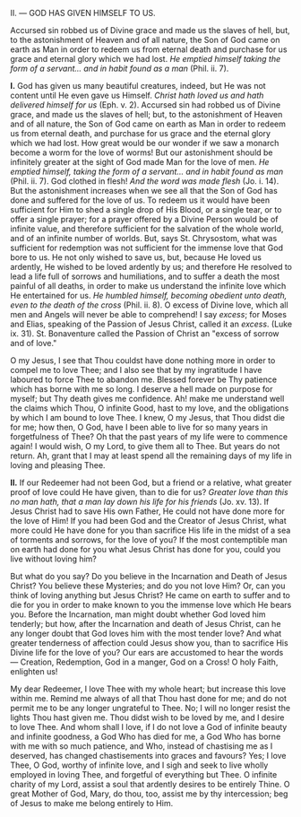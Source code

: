 
II\. — GOD HAS GIVEN HIMSELF TO US.

Accursed sin robbed us of Divine grace and made us the slaves of hell, but, to the astonishment of Heaven and of all nature, the Son of God came on earth as Man in order to redeem us from eternal death and purchase for us grace and eternal glory which we had lost. *He emptied himself taking the form of a servant... and in habit found as a man* (Phil. ii. 7).

**I\.** God has given us many beautiful creatures, indeed, but He was not content until He even gave us Himself. *Christ hath loved us and hath delivered himself for us* (Eph. v. 2). Accursed sin had robbed us of Divine grace, and made us the slaves of hell; but, to the astonishment of Heaven and of all nature, the Son of God came on earth as Man in order to redeem us from eternal death, and purchase for us grace and the eternal glory which we had lost. How great would be our wonder if we saw a monarch become a worm for the love of worms! But our astonishment should be infinitely greater at the sight of God made Man for the love of men. *He emptied himself, taking the form of a servant... and in habit found as man* (Phil. ii. 7). God clothed in flesh! *And the word was made flesh* (Jo. i. 14). But the astonishment increases when we see all that the Son of God has done and suffered for the love of us. To redeem us it would have been sufficient for Him to shed a single drop of His Blood, or a single tear, or to offer a single prayer; for a prayer offered by a Divine Person would be of infinite value, and therefore sufficient for the salvation of the whole world, and of an infinite number of worlds. But, says St. Chrysostom, what was sufficient for redemption was not sufficient for the immense love that God bore to us. He not only wished to save us, but, because He loved us ardently, He wished to be loved ardently by us; and therefore He resolved to lead a life full of sorrows and humiliations, and to suffer a death the most painful of all deaths, in order to make us understand the infinite love which He entertained for us. *He humbled himself, becoming obedient unto death, even to the death of the cross* (Phil. ii. 8). O excess of Divine love, which all men and Angels will never be able to comprehend! I say *excess*; for Moses and Elias, speaking of the Passion of Jesus Christ, called it an *excess*. (Luke ix. 31). St. Bonaventure called the Passion of Christ an \"excess of sorrow and of love.\"

O my Jesus, I see that Thou couldst have done nothing more in order to compel me to love Thee; and I also see that by my ingratitude I have laboured to force Thee to abandon me. Blessed forever be Thy patience which has borne with me so long. I deserve a hell made on purpose for myself; but Thy death gives me confidence. Ah! make me understand well the claims which Thou, O infinite Good, hast to my love, and the obligations by which I am bound to love Thee. I knew, O my Jesus, that Thou didst die for me; how then, O God, have I been able to live for so many years in forgetfulness of Thee? Oh that the past years of my life were to commence again! I would wish, O my Lord, to give them all to Thee. But years do not return. Ah, grant that I may at least spend all the remaining days of my life in loving and pleasing Thee.

**II\.** If our Redeemer had not been God, but a friend or a relative, what greater proof of love could He have given, than to die for us? *Greater love than this no man hath, that a man lay down his life for his friends* (Jo. xv. 13). If Jesus Christ had to save His own Father, He could not have done more for the love of Him! If you had been God and the Creator of Jesus Christ, what more could He have done for you than sacrifice His life in the midst of a sea of torments and sorrows, for the love of you? If the most contemptible man on earth had done for you what Jesus Christ has done for you, could you live without loving him?

But what do you say? Do you believe in the Incarnation and Death of Jesus Christ? You believe these Mysteries; and do you not love Him? Or, can you think of loving anything but Jesus Christ? He came on earth to suffer and to die for you in order to make known to you the immense love which He bears you. Before the Incarnation, man might doubt whether God loved him tenderly; but how, after the Incarnation and death of Jesus Christ, can he any longer doubt that God loves him with the most tender love? And what greater tenderness of affection could Jesus show you, than to sacrifice His Divine life for the love of you? Our ears are accustomed to hear the words — Creation, Redemption, God in a manger, God on a Cross! O holy Faith, enlighten us!

My dear Redeemer, I love Thee with my whole heart; but increase this love within me. Remind me always of all that Thou hast done for me; and do not permit me to be any longer ungrateful to Thee. No; I will no longer resist the lights Thou hast given me. Thou didst wish to be loved by me, and I desire to love Thee. And whom shall I love, if I do not love a God of infinite beauty and infinite goodness, a God Who has died for me, a God Who has borne with me with so much patience, and Who, instead of chastising me as I deserved, has changed chastisements into graces and favours? Yes; I love Thee, O God, worthy of infinite love, and I sigh and seek to live wholly employed in loving Thee, and forgetful of everything but Thee. O infinite charity of my Lord, assist a soul that ardently desires to be entirely Thine. O great Mother of God, Mary, do thou, too, assist me by thy intercession; beg of Jesus to make me belong entirely to Him.

